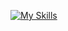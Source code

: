 [![My Skills](https://skillicons.dev/icons?i=js,html,css,docker,apple,git,github,jquery,linkedin,mysql,php,postgres,postman,pycharm,sqlite,stackoverflow,vscode,swift,eclipse,figma)](https://skillicons.dev)
